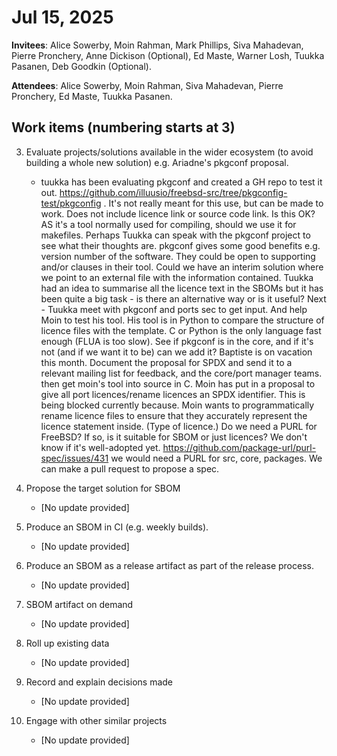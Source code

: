 # Jul 15, 2025

**Invitees**:  Alice Sowerby, Moin Rahman, Mark Phillips, Siva Mahadevan, Pierre Pronchery, Anne Dickison (Optional), Ed Maste, Warner Losh, Tuukka Pasanen, Deb Goodkin (Optional).

**Attendees**: Alice Sowerby, Moin Rahman, Siva Mahadevan, Pierre Pronchery, Ed Maste, Tuukka Pasanen. 

## Work items (numbering starts at 3\)

3. Evaluate projects/solutions available in the wider ecosystem (to avoid building a whole new solution) e.g. Ariadne's pkgconf proposal.

   * tuukka has been evaluating pkgconf and created a GH repo to test it out. https://github.com/illuusio/freebsd-src/tree/pkgconfig-test/pkgconfig . It's not really meant for this use, but can be made to work. Does not include licence link or source code link. Is this OK? AS it's a tool normally used for compiling, should we use it for makefiles. Perhaps Tuukka can speak with the pkgconf project to see what their thoughts are. pkgconf gives some good benefits e.g. version number of the software. They could be open to supporting and/or clauses in their tool. Could we have an interim solution where we point to an external file with the information contained. Tuukka had an idea to summarise all the licence text in the SBOMs but it has been quite a big task \- is there an alternative way or is it useful? Next \- Tuukka meet with pkgconf and ports sec to get input. And help Moin to test his tool. His tool is in Python to compare the structure of licence files with the template. C or Python is the only language fast enough (FLUA is too slow). See if pkgconf is in the core, and if it's not (and if we want it to be) can we add it? Baptiste is on vacation this month. Document the proposal for SPDX and send it to a relevant mailing list for feedback, and the core/port manager teams. then get moin's tool into source in C. Moin has put in a proposal to give all port licences/rename licences an SPDX identifier. This is being blocked currently because. Moin wants to programmatically rename licence files to ensure that they accurately represent the licence statement inside. (Type of licence.) Do we need a PURL for FreeBSD? If so, is it suitable for SBOM or just licences? We don't know if it's well-adopted yet. https://github.com/package-url/purl-spec/issues/431 we would need a PURL for src, core, packages. We can make a pull request to propose a spec.  
4. Propose the target solution for SBOM

   * \[No update provided\]  
5. Produce an SBOM in CI (e.g. weekly builds).

   * \[No update provided\]  
6. Produce an SBOM as a release artifact as part of the release process.

   * \[No update provided\]  
7. SBOM artifact on demand

   * \[No update provided\]  
8. Roll up existing data

   * \[No update provided\]  
9. Record and explain decisions made

   * \[No update provided\]  
10. Engage with other similar projects

    * \[No update provided\]
